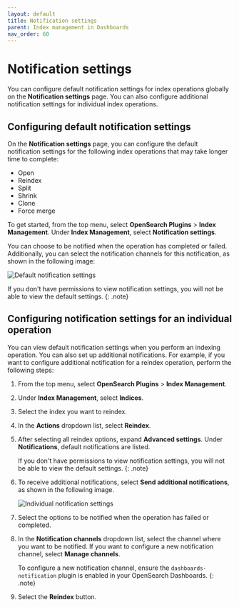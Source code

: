 ```yaml
---
layout: default
title: Notification settings
parent: Index management in Dashboards
nav_order: 60
---
```


# Notification settings

You can configure default notification settings for index operations globally on the **Notification settings** page.  You can also configure additional notification settings for individual index operations.

## Configuring default notification settings

On the **Notification settings** page, you can configure the default notification settings for the following index operations that may take longer time to complete:

- Open
- Reindex
- Split
- Shrink
- Clone
- Force merge

To get started, from the top menu, select **OpenSearch Plugins** > **Index Management**. Under **Index Management**, select **Notification settings**.

You can choose to be notified when the operation has completed or failed. Additionally, you can select the notification channels for this notification, as shown in the following image:

![Default notification settings]({{site.url}}{{site.baseurl}}/images/admin-ui-index/notifications.png)

If you don't have permissions to view notification settings, you will not be able to view the default settings. 
{: .note}

## Configuring notification settings for an individual operation

You can view default notification settings when you perform an indexing operation. You can also set up additional notifications. For example, if you want to configure additional notification for a reindex operation, perform the following steps:

1. From the top menu, select **OpenSearch Plugins** > **Index Management**.
1. Under **Index Management**, select **Indices**.
1. Select the index you want to reindex.
1. In the **Actions** dropdown list, select **Reindex**.
1. After selecting all reindex options, expand **Advanced settings**. Under **Notifications**, default notifications are listed. 
    
    If you don't have permissions to view notification settings, you will not be able to view the default settings. 
    {: .note}
1. To receive additional notifications, select **Send additional notifications**, as shown in the following image.

    ![Individual notification settings]({{site.url}}{{site.baseurl}}/images/admin-ui-index/notifications-individual.png)
1. Select the options to be notified when the operation has failed or completed.
1. In the **Notification channels** dropdown list, select the channel where you want to be notified. If you want to configure a new notification channel, select **Manage channels**.
    
    To configure a new notification channel, ensure the `dashboards-notification` plugin is enabled in your OpenSearch Dashboards. 
    {: .note}
1. Select the **Reindex** button.
